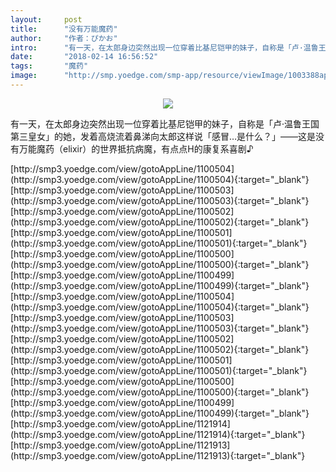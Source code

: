 ```yaml
---
layout:     post
title:      "没有万能魔药"
author:     "作者：ぴかお"
intro:      "有一天，在太郎身边突然出现一位穿着比基尼铠甲的妹子，自称是「卢·温鲁王国第三皇女」的她，发着高烧流着鼻涕向太郎这样说「感冒…是什么？」――这是没有万能魔药（elixir）的世界抵抗病魔，有点点H的康复系喜剧♪"
date:       "2018-02-14 16:56:52"
tags:       "魔药"
image:      "http://smp.yoedge.com/smp-app/resource/viewImage/1003388appline.png"
---
```

<div style="text-align: center">
<p><img src="http://smp.yoedge.com/smp-app/resource/viewImage/1003388appline.png"/></p>
</div>
<p class="post-meta">
<span>有一天，在太郎身边突然出现一位穿着比基尼铠甲的妹子，自称是「卢·温鲁王国第三皇女」的她，发着高烧流着鼻涕向太郎这样说「感冒…是什么？」――这是没有万能魔药（elixir）的世界抵抗病魔，有点点H的康复系喜剧♪</span>
</p>
[http://smp3.yoedge.com/view/gotoAppLine/1100504](http://smp3.yoedge.com/view/gotoAppLine/1100504){:target="_blank"}
[http://smp3.yoedge.com/view/gotoAppLine/1100503](http://smp3.yoedge.com/view/gotoAppLine/1100503){:target="_blank"}
[http://smp3.yoedge.com/view/gotoAppLine/1100502](http://smp3.yoedge.com/view/gotoAppLine/1100502){:target="_blank"}
[http://smp3.yoedge.com/view/gotoAppLine/1100501](http://smp3.yoedge.com/view/gotoAppLine/1100501){:target="_blank"}
[http://smp3.yoedge.com/view/gotoAppLine/1100500](http://smp3.yoedge.com/view/gotoAppLine/1100500){:target="_blank"}
[http://smp3.yoedge.com/view/gotoAppLine/1100499](http://smp3.yoedge.com/view/gotoAppLine/1100499){:target="_blank"}
[http://smp3.yoedge.com/view/gotoAppLine/1100504](http://smp3.yoedge.com/view/gotoAppLine/1100504){:target="_blank"}
[http://smp3.yoedge.com/view/gotoAppLine/1100503](http://smp3.yoedge.com/view/gotoAppLine/1100503){:target="_blank"}
[http://smp3.yoedge.com/view/gotoAppLine/1100502](http://smp3.yoedge.com/view/gotoAppLine/1100502){:target="_blank"}
[http://smp3.yoedge.com/view/gotoAppLine/1100501](http://smp3.yoedge.com/view/gotoAppLine/1100501){:target="_blank"}
[http://smp3.yoedge.com/view/gotoAppLine/1100500](http://smp3.yoedge.com/view/gotoAppLine/1100500){:target="_blank"}
[http://smp3.yoedge.com/view/gotoAppLine/1100499](http://smp3.yoedge.com/view/gotoAppLine/1100499){:target="_blank"}
[http://smp3.yoedge.com/view/gotoAppLine/1121914](http://smp3.yoedge.com/view/gotoAppLine/1121914){:target="_blank"}
[http://smp3.yoedge.com/view/gotoAppLine/1121913](http://smp3.yoedge.com/view/gotoAppLine/1121913){:target="_blank"}


